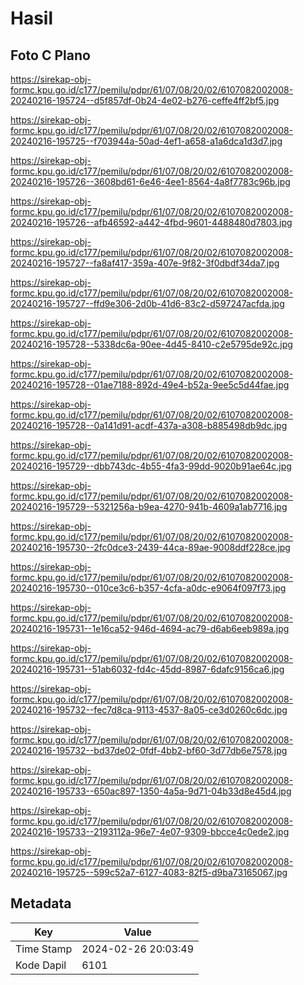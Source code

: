 # Hasil

## Foto C Plano

https://sirekap-obj-formc.kpu.go.id/c177/pemilu/pdpr/61/07/08/20/02/6107082002008-20240216-195724--d5f857df-0b24-4e02-b276-ceffe4ff2bf5.jpg

https://sirekap-obj-formc.kpu.go.id/c177/pemilu/pdpr/61/07/08/20/02/6107082002008-20240216-195725--f703944a-50ad-4ef1-a658-a1a6dca1d3d7.jpg

https://sirekap-obj-formc.kpu.go.id/c177/pemilu/pdpr/61/07/08/20/02/6107082002008-20240216-195726--3608bd61-6e46-4ee1-8564-4a8f7783c96b.jpg

https://sirekap-obj-formc.kpu.go.id/c177/pemilu/pdpr/61/07/08/20/02/6107082002008-20240216-195726--afb46592-a442-4fbd-9601-4488480d7803.jpg

https://sirekap-obj-formc.kpu.go.id/c177/pemilu/pdpr/61/07/08/20/02/6107082002008-20240216-195727--fa8af417-359a-407e-9f82-3f0dbdf34da7.jpg

https://sirekap-obj-formc.kpu.go.id/c177/pemilu/pdpr/61/07/08/20/02/6107082002008-20240216-195727--ffd9e306-2d0b-41d6-83c2-d597247acfda.jpg

https://sirekap-obj-formc.kpu.go.id/c177/pemilu/pdpr/61/07/08/20/02/6107082002008-20240216-195728--5338dc6a-90ee-4d45-8410-c2e5795de92c.jpg

https://sirekap-obj-formc.kpu.go.id/c177/pemilu/pdpr/61/07/08/20/02/6107082002008-20240216-195728--01ae7188-892d-49e4-b52a-9ee5c5d44fae.jpg

https://sirekap-obj-formc.kpu.go.id/c177/pemilu/pdpr/61/07/08/20/02/6107082002008-20240216-195728--0a141d91-acdf-437a-a308-b885498db9dc.jpg

https://sirekap-obj-formc.kpu.go.id/c177/pemilu/pdpr/61/07/08/20/02/6107082002008-20240216-195729--dbb743dc-4b55-4fa3-99dd-9020b91ae64c.jpg

https://sirekap-obj-formc.kpu.go.id/c177/pemilu/pdpr/61/07/08/20/02/6107082002008-20240216-195729--5321256a-b9ea-4270-941b-4609a1ab7716.jpg

https://sirekap-obj-formc.kpu.go.id/c177/pemilu/pdpr/61/07/08/20/02/6107082002008-20240216-195730--2fc0dce3-2439-44ca-89ae-9008ddf228ce.jpg

https://sirekap-obj-formc.kpu.go.id/c177/pemilu/pdpr/61/07/08/20/02/6107082002008-20240216-195730--010ce3c6-b357-4cfa-a0dc-e9064f097f73.jpg

https://sirekap-obj-formc.kpu.go.id/c177/pemilu/pdpr/61/07/08/20/02/6107082002008-20240216-195731--1e16ca52-946d-4694-ac79-d6ab6eeb989a.jpg

https://sirekap-obj-formc.kpu.go.id/c177/pemilu/pdpr/61/07/08/20/02/6107082002008-20240216-195731--51ab6032-fd4c-45dd-8987-6dafc9156ca6.jpg

https://sirekap-obj-formc.kpu.go.id/c177/pemilu/pdpr/61/07/08/20/02/6107082002008-20240216-195732--fec7d8ca-9113-4537-8a05-ce3d0260c6dc.jpg

https://sirekap-obj-formc.kpu.go.id/c177/pemilu/pdpr/61/07/08/20/02/6107082002008-20240216-195732--bd37de02-0fdf-4bb2-bf60-3d77db6e7578.jpg

https://sirekap-obj-formc.kpu.go.id/c177/pemilu/pdpr/61/07/08/20/02/6107082002008-20240216-195733--650ac897-1350-4a5a-9d71-04b33d8e45d4.jpg

https://sirekap-obj-formc.kpu.go.id/c177/pemilu/pdpr/61/07/08/20/02/6107082002008-20240216-195733--2193112a-96e7-4e07-9309-bbcce4c0ede2.jpg

https://sirekap-obj-formc.kpu.go.id/c177/pemilu/pdpr/61/07/08/20/02/6107082002008-20240216-195725--599c52a7-6127-4083-82f5-d9ba73165067.jpg


## Metadata

| Key        | Value               |
| ---------- | ------------------- |
| Time Stamp | 2024-02-26 20:03:49 |
| Kode Dapil | 6101                |



